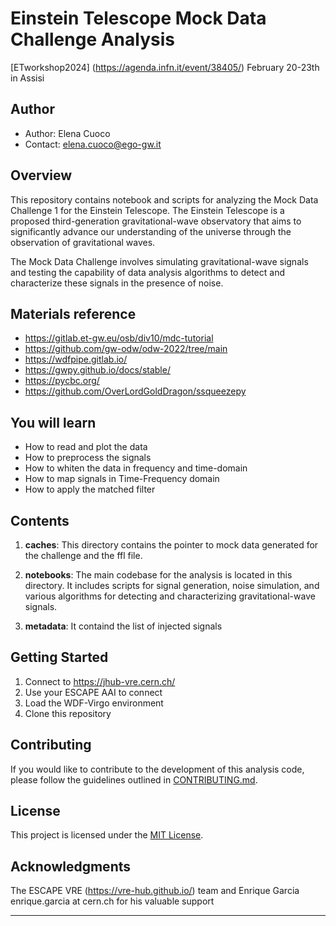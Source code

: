 # Einstein Telescope Mock Data Challenge Analysis
[ETworkshop2024] (https://agenda.infn.it/event/38405/) February 20-23th in Assisi

## Author
- Author: Elena Cuoco
- Contact: elena.cuoco@ego-gw.it

## Overview

This repository contains notebook  and scripts for analyzing the Mock Data Challenge 1 for the Einstein Telescope. The Einstein Telescope is a proposed third-generation gravitational-wave observatory that aims to significantly advance our understanding of 
the universe through the observation of gravitational waves.

The Mock Data Challenge involves simulating gravitational-wave signals and testing the capability of data analysis algorithms to detect and characterize these signals in the presence of noise.

## Materials reference
- https://gitlab.et-gw.eu/osb/div10/mdc-tutorial
- https://github.com/gw-odw/odw-2022/tree/main
- https://wdfpipe.gitlab.io/
- https://gwpy.github.io/docs/stable/
- https://pycbc.org/
- https://github.com/OverLordGoldDragon/ssqueezepy

## You will learn
- How to read and plot the data
- How to preprocess the signals
- How to whiten the data in frequency and time-domain
- How to map signals in Time-Frequency domain
- How to apply the matched filter

## Contents

1. **caches**: This directory contains the pointer to mock data generated for the challenge and the ffl file. 

2. **notebooks**: The main codebase for the analysis is located in this directory. It includes scripts for signal generation, noise simulation, and various algorithms for detecting and characterizing gravitational-wave signals.

3. **metadata**: It containd the list of injected signals

 

## Getting Started


1. Connect to  https://jhub-vre.cern.ch/
2. Use your ESCAPE AAI to connect
3. Load the WDF-Virgo environment 
4. Clone this repository


## Contributing

If you would like to contribute to the development of this analysis code, please follow the guidelines outlined in [CONTRIBUTING.md](CONTRIBUTING.md).

## License

This project is licensed under the [MIT License](LICENSE).

## Acknowledgments

The ESCAPE VRE (https://vre-hub.github.io/) team and Enrique Garcia  enrique.garcia at cern.ch for his valuable support

 

---
 
